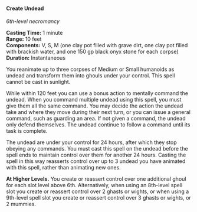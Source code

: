#### Create Undead
<!-- markdownlint-disable link-image-reference-definitions -->
[_metadata_:spell_name]:- "Create Undead"
[_metadata_:spell_level]:- "6"
[_metadata_:spell_school]:- "necromancy"
[_metadata_:ritual]:- "false"
[_metadata_:casting_time_amount]:- "1"
[_metadata_:casting_time_unit]:- "minute"
[_metadata_:range]:- "10 feet"
[_metadata_:target]:- "Up to three corpses of Medium or Small humanoids"
[_metadata_:components_verbal]:- "true"
[_metadata_:components_somatic]:- "true"
[_metadata_:components_material]:- "true"
[_metadata_:components_material_description]:- "one clay pot filled with grave dirt, one clay pot filled with brackish water, and one 150 gp black onyx stone for each corpse"
[_metadata_:components_material_cost]:- "150 gp per corpse"
[_metadata_:duration]:- "Instantaneous"
[_metadata_:concentration]:- "false"
[_metadata_:compared_to_wotc_srd_5.1]:- "mechanics_same_wording_different"
[_metadata_:compared_to_a5e_srd]:- "mechanics_same_wording_different"
<!-- markdownlint-disable-next-line no-emphasis-as-heading -->
_6th-level necromancy_

**Casting Time:** 1 minute \
**Range:** 10 feet \
**Components:** V, S, M (one clay pot filled with grave dirt, one clay pot filled with brackish water, and one 150 gp black onyx stone for each corpse) \
**Duration:** Instantaneous

You reanimate up to three corpses of Medium or Small humanoids as undead and transform them into <span class="monster monster-Ghouls_ghouls">ghouls</span> under your control.
This spell cannot be cast in sunlight.

While within 120 feet you can use a bonus action to mentally command the undead.
When you command multiple undead using this spell, you must give them all the same command.
You may decide the action the undead take and where they move during their next turn, or you can issue a general command, such as guarding an area.
If not given a command, the undead only defend themselves.
The undead continue to follow a command until its task is complete.

The undead are under your control for 24 hours, after which they stop obeying any commands.
You must cast this spell on the undead before the spell ends to maintain control over them for another 24 hours.
Casting the spell in this way reasserts control over up to 3 undead you have animated with this spell, rather than animating new ones.

**At Higher Levels.**
You create or reassert control over one additional <span class="monster monster-Ghouls_ghouls">ghoul</span> for each slot level above 6th.
Alternatively, when using an 8th-level spell slot you create or reassert control over 2 <span class="monster monster-Ghast_ghast">ghasts</span> or <span class="monster monster-Wight_wight">wights</span>, or when using a 9th-level spell slot you create or reassert control over 3 <span class="monster monster-Ghast_ghast">ghasts</span> or <span class="monster monster-Wight_wight">wights</span>, or 2 <span class="monster monster_Mummy_mummy">mummies</span>.
